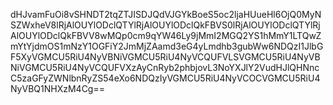 dHJvamFuOi8vSHNDT2tqZTJISDJQdVJGYkBoeS5oc2ljaHUueHl6OjQ0MyNSZWxheV8lRjAlOUYlODclQTYlRjAlOUYlODclQkFBVS0lRjAlOUYlODclQTYlRjAlOUYlODclQkFBVV8wMQp0cm9qYW46Ly9jMmI2MGQ2YS1hMmY1LTQwZmYtYjdmOS1mNzY1OGFiY2JmMjZAamd3eG4yLmdhb3gubWw6NDQzI1JlbGF5XyVGMCU5RiU4NyVBNiVGMCU5RiU4NyVCQUFVLSVGMCU5RiU4NyVBNiVGMCU5RiU4NyVCQUFVXzAyCnRyb2phbjovL3NoYXJlY2VudHJlQHNncC5zaGFyZWNlbnRyZS54eXo6NDQzIyVGMCU5RiU4NyVCOCVGMCU5RiU4NyVBQ1NHXzM4Cg==